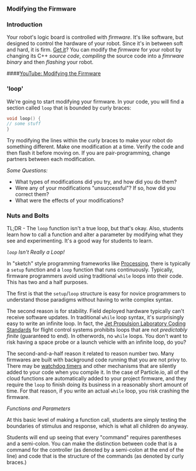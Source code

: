 ### Modifying the Firmware

### Introduction

Your robot's logic board is controlled with _firmware_. It's like software, but designed to control the hardware of your robot. Since it's in between soft and hard, it is firm. [Get it](http://i0.kym-cdn.com/entries/icons/original/000/014/959/Screenshot_116.png)? You can modify the _firmware_ for your robot by changing its C++ _source code_, _compiling_ the source code into a _fimrware binary_ and then _flashing_ your robot.

####[YouTube: Modifying the Firmware](https://youtu.be/dmktLczVx-c?list=PL6EGewlWkUIBzgkgeVXeXmx9rVw0wkJYB)

### 'loop'

We're going to start modifying your firmware. In your code, you will find a section called `loop` that is bounded by curly braces: 

```c
void loop() {
// some stuff
}
```
Try modifying the lines within the curly braces to make your robot do something different. Make one modification at a time. Verify the code and then flash it before moving on. If you are pair-programming, change partners between each modification.

_*Some Questions:*_

- What types of modifications did you try, and how did you do them?
- Were any of your modifications "unsuccessful"? If so, how did you correct them?
- What were the effects of your modifications?

### Nuts and Bolts

TL;DR - The `loop` function isn't a true loop, but that's okay. Also, students learn how to call a function and alter a parameter by modifying what they see and experimenting. It's a good way for students to learn. 

_`loop` Isn't Really a Loop!_

In "sketch" style programming frameworks like [Processing](https://processing.org/), there is typically a `setup` function and a `loop` function that runs continuously. Typically, firmware programmers avoid using traditional `while` loops into their code. This has two and a half purposes. 

The first is that the `setup`/`loop` structure is easy for novice programmers to understand those paradigms without having to write complex syntax.

The second reason is for stability. Field deployed hardware typically can't receive software updates. In traditional `while` loop syntax, it's surprisingly easy to write an infinite loop. In fact, the [Jet Propulsion Laboratory Coding Standards](http://lars-lab.jpl.nasa.gov/JPL_Coding_Standard_C.pdf) for flight control systems prohibits loops that are not _predictably finite_ (guaranteed to end). In otherwords, no `while` loops. You don't want to risk having a space probe or a launch vehicle with an infinite loop, do you?

The second-and-a-half reason it related to reason number two. Many firmwares are built with background code running that you are not privy to. There may be [watchdog timers](https://en.wikipedia.org/wiki/Watchdog_timer) and other mechanisms that are silently added to your code when you compile it. In the case of Particle.io, all of the cloud functions are automatically added to your project firmware, and they require the `loop` to finish doing its business in a reasonably short amount of time. For that reason, if you write an actual `while` loop, you risk crashing the firmware.

_*Functions and Parameters*_

At this basic level of making a function call, students are simply testing the boundaries of stimulus and response, which is what all children do anyway.

Students will end up seeing that every "command" requires parentheses and a semi-colon. You can make the distinction between code that is a command for the controller (as denoted by a semi-colon at the end of the line) and code that is the structure of the commands (as denoted by curly braces.)
